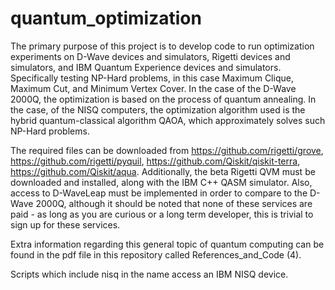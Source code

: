# quantum_optimization
The primary purpose of this project is to develop code to run optimization experiments on D-Wave devices and simulators, Rigetti devices and simulators, and IBM Quantum Experience devices and simulators. Specifically testing NP-Hard problems, in this case Maximum Clique, Maximum Cut, and Minimum Vertex Cover. In the case of the D-Wave 2000Q, the optimization is based on the process of quantum annealing. In the case, of the NISQ computers, the optimization algorithm used is the hybrid quantum-classical algorithm QAOA, which approximately solves such NP-Hard problems. 

The required files can be downloaded from https://github.com/rigetti/grove, https://github.com/rigetti/pyquil, https://github.com/Qiskit/qiskit-terra, https://github.com/Qiskit/aqua. Additionally, the beta Rigetti QVM must be downloaded and installed, along with the IBM C++ QASM simulator. Also, access to D-WaveLeap must be implemented in order to compare to the D-Wave 2000Q, although it should be noted that none of these services are paid - as long as you are curious or a long term developer, this is trivial to sign up for these services. 

Extra information regarding this general topic of quantum computing can be found in the pdf file in this repository called References_and_Code (4).

Scripts which include nisq in the name access an IBM NISQ device.
